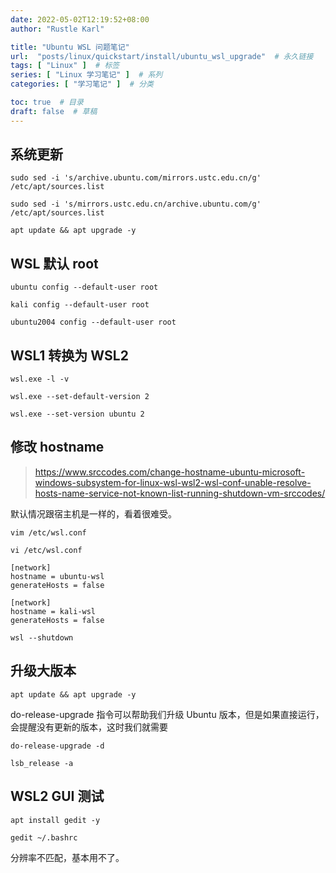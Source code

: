 ```yaml
---
date: 2022-05-02T12:19:52+08:00
author: "Rustle Karl"

title: "Ubuntu WSL 问题笔记"
url:  "posts/linux/quickstart/install/ubuntu_wsl_upgrade"  # 永久链接
tags: [ "Linux" ]  # 标签
series: [ "Linux 学习笔记" ]  # 系列
categories: [ "学习笔记" ]  # 分类

toc: true  # 目录
draft: false  # 草稿
---
```


## 系统更新

```shell
sudo sed -i 's/archive.ubuntu.com/mirrors.ustc.edu.cn/g' /etc/apt/sources.list

sudo sed -i 's/mirrors.ustc.edu.cn/archive.ubuntu.com/g' /etc/apt/sources.list

apt update && apt upgrade -y
```

## WSL 默认 root

```shell
ubuntu config --default-user root

kali config --default-user root
```

```shell
ubuntu2004 config --default-user root
```

## WSL1 转换为 WSL2

```shell
wsl.exe -l -v
```

```shell
wsl.exe --set-default-version 2
```

```shell
wsl.exe --set-version ubuntu 2
```

## 修改 hostname

> https://www.srccodes.com/change-hostname-ubuntu-microsoft-windows-subsystem-for-linux-wsl-wsl2-wsl-conf-unable-resolve-hosts-name-service-not-known-list-running-shutdown-vm-srccodes/

默认情况跟宿主机是一样的，看着很难受。

```shell
vim /etc/wsl.conf

vi /etc/wsl.conf
```

```shell
[network]
hostname = ubuntu-wsl
generateHosts = false
```

```shell
[network]
hostname = kali-wsl
generateHosts = false
```

```shell
wsl --shutdown
```

## 升级大版本

```shell
apt update && apt upgrade -y
```

do-release-upgrade 指令可以帮助我们升级 Ubuntu 版本，但是如果直接运行，会提醒没有更新的版本，这时我们就需要

```shell
do-release-upgrade -d
```

```shell
lsb_release -a
```

## WSL2 GUI 测试

```
apt install gedit -y

gedit ~/.bashrc
```

分辨率不匹配，基本用不了。
